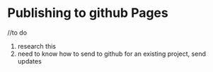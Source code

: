# Publishing to github Pages
//to do 
1.  research this
2.  need to know how to send to github for an existing project, send updates
